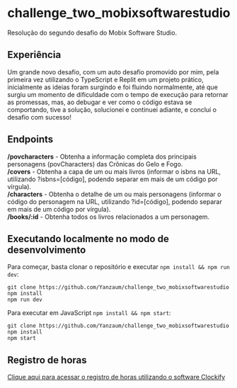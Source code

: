 # challenge_two_mobixsoftwarestudio
Resolução do segundo desafio do Mobix Software Studio.

## Experiência
Um grande novo desafio, com um auto desafio promovido por mim, pela primeira vez utilizando o TypeScript e Replit em um projeto prático, inicialmente as ideias foram surgindo e foi fluindo normalmente, até que surgiu um momento de dificuldade com o tempo de execução para retornar as promessas, mas, ao debugar e ver como o código estava se comportando, tive a solução, solucionei e continuei adiante, e concluí o desafio com sucesso!

## Endpoints
**/povcharacters** - Obtenha a informação completa dos principais personagens (povCharacters) das Crônicas do Gelo e Fogo.<br />
**/covers** - Obtenha a capa de um ou mais livros (informar o isbns na URL, utilizando ?isbns=[código], podendo separar em mais de um código por vírgula).<br />
**/characters** - Obtenha o detalhe de um ou mais personagens (informar o código do personagem na URL, utilizando ?id=[código], podendo separar em mais de um código por vírgula).<br />
**/books/:id** - Obtenha todos os livros relacionados a um personagem.<br />

## Executando localmente no modo de desenvolvimento

Para começar, basta clonar o repositório e executar `npm install && npm run dev`:

    git clone https://github.com/Yanzaum/challenge_two_mobixsoftwarestudio
    npm install
    npm run dev


Para executar em JavaScript `npm install && npm start`:

    git clone https://github.com/Yanzaum/challenge_two_mobixsoftwarestudio
    npm install
    npm start

## Registro de horas
[Clique aqui para acessar o registro de horas utilizando o software Clockify](https://app.clockify.me/shared/6221a727a18ef01fdac1d47e)


